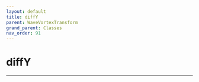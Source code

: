 ```yaml
---
layout: default
title: diffY
parent: WaveVortexTransform
grand_parent: Classes
nav_order: 91
---
```


#  diffY




---

